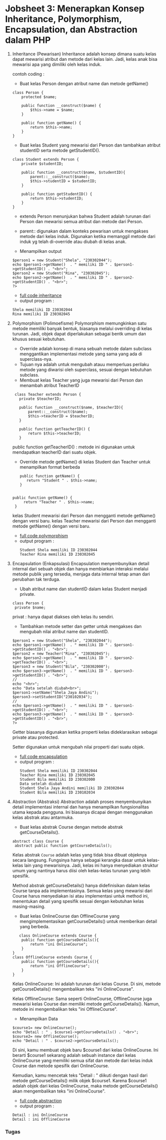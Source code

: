# Jobsheet 3: Menerapkan Konsep Inheritance, Polymorphism, Encapsulation, dan Abstraction dalam PHP
1. Inheritance (Pewarisan)
   Inheritance adalah konsep dimana suatu kelas dapat mewarisi atribut dan metode dari kelas lain. Jadi, kelas anak bisa mewarisi apa yang dimiliki oleh kelas induk.

   contoh coding :
     - Buat kelas Person dengan atribut name dan metode getName()
    ```
    class Person {
        protected $name;
        
        public function __construct($name) {
            $this->name = $name;
        }
    
        public function getName() {
            return $this->name;
        }
    }
    ```
    - Buat kelas Student yang mewarisi dari Person dan tambahkan atribut studentID serta metode getStudentID().

    ```
    class Student extends Person {
        private $studentID;
    
        public function __construct($name, $studentID){
            parent::__construct($name);
            $this->studentID = $studentID;
        }
    
        public function getStudentID() {
            return $this->studentID;
        }
    }
    ```
      - extends Person menunjukan bahwa Student adalah turunan dari Person dan mewarisi semua atribut dan metode dari Person.
      - parent:: digunakan dalam konteks pewarisan untuk mengakses metode dari kelas induk. Digunakan ketika memanggil metode dari induk yg telah di-override atau diubah di kelas anak.
   
    - Menampilkan output
    ```
    $person1 = new Student("Shela", "230302044");
    echo $person1->getName()  . " memiliki ID " . $person1->getStudentID() . "<br>"; 
    $person2 = new Student("Rina", "230302045");
    echo $person2->getName()  . " memiliki ID " . $person2->getStudentID() . "<br>"; 
    ?>
    ```
    - [full code inheritance](https://github.com/shelalaa20/praktikum-web2/blob/main/jobsheet3/1-inheritance.php)
     - output program :
     ```
     Shela memiliki ID 230302044
     Rina memiliki ID 230302045
     ```
2. Polymorphism (Polimoefisme)
   Polymorphism memungkinkan satu metode memiliki banyak bentuk, biasanya melalui overriding di kelas turunan. Jadi, objek dapat diperlakukan sebagai bentk umum dan khusus sesuai kebutuhan.

     - Override adalah konsep di mana sebuah metode dalam subclass menggantikan implementasi metode yang sama yang ada di superclass-nya.
     - Tujuan nya adalah untuk mengubah atauu memperluas perilaku metode yang diwarisi oleh superclass, sesuai dengan kebutuhan subclass.
   - Membuat kelas Teacher yang juga mewarisi dari Person dan menambah atribut TeacherID
   ```
    class Teacher extends Person {
      private $teacherID;
  
      public function __construct($name, $teacherID){
          parent::__construct($name);
          $this->teacherID = $teacherID;
      }
  
      public function getTeacherID() {
          return $this->teacherID;
      }
   ```
   public function getTeacherID() : metode ini digunakan untuk mendapatkan teacherID dari suatu objek.
   
   - Override metode getName() di kelas Student dan Teacher untuk menampilkan format berbeda
     ```
     public function getName() {
        return "Student " . $this->name;
     }
   ```
   
   public function getName() {
        return "Teacher " . $this->name;
    }
   ```
   kelas Student mewarisi dari Person dan mengganti metode getName() dengan versi baru.
   kelas Teacher mewarisi dari Person dan mengganti metode getName() dengan versi baru.

   - [full code polymorphism](https://github.com/shelalaa20/praktikum-web2/blob/main/jobsheet3/2-polymorphism.php)
   - output program :
     ```
     Student Shela memiliki ID 230302044
     Teacher Rina memiliki ID 230302045
      ```

3. Encapsulation (Enkapsulasi)
   Encapsulation menyembunyikan detail internal dari sebuah objek dan hanya membiarkan interaksi melalui metode publik yang tersedia, menjaga data internal tetap aman dari perubahan tak terduga.
     - Ubah atribut name dan studentID dalam kelas Student menjadi private.
   ```
   class Person {
    private $name;
   ```
   privat : hanya dapat diakses oleh kelas itu sendiri.
    - Tambahkan metode setter dan getter untuk mengakses dan mengubah nilai atribut name dan studentID.
     ```
   $person1 = new Student("Shela", "230302044");
   echo $person1->getName()  . " memiliki ID " . $person1->getStudentID() . "<br>"; 
   $person2 = new Teacher("Rina", "230302045");
   echo $person2->getName()  . " memiliki ID " . $person2->getTeacherID() . "<br>"; 
   $person3 = new Student("Bila", "230302000");
   echo $person3->getName()  . " memiliki ID " . $person3->getStudentID() . "<br>";
   //
   echo "<hr>";
   echo "Data setelah diubah<br>";
   $person1->setName("Shela Jaya Andini");
   $person3->setStudentID("230102034");
   //
   echo $person1->getName()  . " memiliki ID " . $person1->getStudentID() . "<br>"; 
   echo $person3->getName()  . " memiliki ID " . $person3->getStudentID() . "<br>"; 
   ?>
   ```
   Getter biasanya digunakan ketika properti kelas dideklarasikan sebagai private atau protected.
   
   Setter digunakan untuk mengubah nilai properti dari suatu objek.

   - [full code encapsulation](https://github.com/shelalaa20/praktikum-web2/blob/main/jobsheet3/3-encapsulation.php)
   - output program :
      ```
      Student Shela memiliki ID 230302044
      Teacher Rina memiliki ID 230302045
      Student Bila memiliki ID 230302000
      Data setelah diubah
      Student Shela Jaya Andini memiliki ID 230302044
      Student Bila memiliki ID 230102034
      ```
   
4. Abstraction (Abstraksi)
Abstraction adalah proses menyembunyikan detail implementasi internal dan
hanya menampilkan fungsionalitas utama kepada pengguna. Ini biasanya dicapai dengan menggunakan kelas abstrak atau antarmuka.
   - Buat kelas abstrak Course dengan metode abstrak getCourseDetails().
   ```
   abstract class Course {
    abstract public function getCourseDetails();

   ```
   Kelas abstrak `Course` adalah kelas yang tidak bisa dibuat objeknya secara langsung. Fungsinya hanya sebagai kerangka dasar untuk kelas-kelas lain yang mewarisinya. Jadi, kelas ini hanya menyediakan struktur umum yang nantinya harus diisi oleh kelas-kelas turunan yang lebih spesifik.

   Method abstrak getCourseDetails() hanya didefinisikan dalam kelas Course tanpa ada implementasinya. Semua kelas yang mewarisi dari Course harus menyediakan isi atau implementasi untuk method ini, menentukan detail yang spesifik sesuai dengan kebutuhan kelas masing-masing.

   - Buat kelas OnlineCourse dan OfflineCourse yang mengimplementasikan
getCourseDetails() untuk memberikan detail yang berbeda.
   ```
      class OnlineCourse extends Course {
       public function getCourseDetails(){
           return "ini OnlineCourse";
       }
   }
   class OfflineCourse extends Course {
       public function getCourseDetails(){
           return "ini OfflineCourse";
       }
   }
   ```
   Kelas OnlineCourse: Ini adalah turunan dari kelas Course. Di sini, metode getCourseDetails() mengembalikan teks "ini OnlineCourse".

   Kelas OfflineCourse: Sama seperti OnlineCourse, OfflineCourse juga mewarisi kelas Course dan memiliki metode getCourseDetails(). Namun, metode ini mengembalikan teks "ini OfflineCourse".
   
   - Menampilkan Data
   ```
   $course1= new OnlineCourse();
   echo "Detail : " . $course1->getCourseDetails() . "<br>";
   $course2= new OfflineCourse();
   echo "Detail : " . $course2->getCourseDetails();
   ```
   Di sini, kamu membuat objek baru $course1 dari kelas OnlineCourse. Ini berarti $course1 sekarang adalah sebuah instance dari kelas OnlineCourse yang memiliki semua sifat dan metode dari kelas induk Course dan metode spesifik dari OnlineCourse.
   
   Kemudian, kamu mencetak teks "Detail : " diikuti dengan hasil dari metode getCourseDetails() milik objek $course1. Karena $course1 adalah objek dari kelas OnlineCourse, maka metode getCourseDetails() akan mengembalikan teks "ini OnlineCourse".

   - [full code abstraction](https://github.com/shelalaa20/praktikum-web2/blob/main/jobsheet3/4-abstraction.php)
   - output program :
   ```
   Detail : ini OnlineCourse
   Detail : ini OfflineCourse
   ```

   
### Tugas



   
   
     




